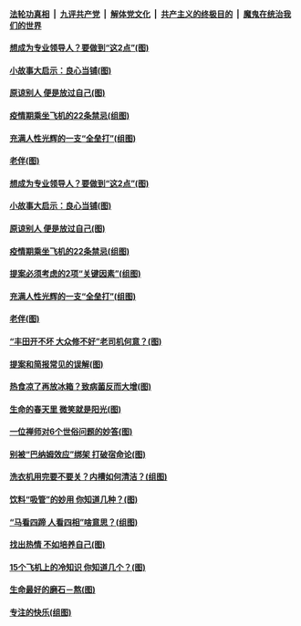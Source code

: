 

####  [法轮功真相](../../../../basic/blob/master/README.md?t=04160302) &nbsp;|&nbsp; [九评共产党](../../../../9ping.md/blob/master/README.md?t=04160302) &nbsp;|&nbsp; [解体党文化](../../../../jtdwh.md/blob/master/README.md?t=04160302)  &nbsp;|&nbsp; [共产主义的终极目的](../../../../gczydzjmd.md/blob/master/README.md?t=04160302) &nbsp;|&nbsp; [魔鬼在统治我们的世界](../../../../mgztzwmdsj.md/blob/master/README.md?t=04160302) 

#### [想成为专业领导人？要做到“这2点”(图)](../pages/p8/968844.md?t=04160302) 

#### [小故事大启示：良心当铺(图)](../pages/p8/968157.md?t=04160302) 

#### [原谅别人 便是放过自己(图)](../pages/p8/968661.md?t=04160302) 

#### [疫情期乘坐飞机的22条禁忌(组图)](../pages/p8/968598.md?t=04160302) 

#### [充满人性光辉的一支“全垒打”(组图)](../pages/p8/968361.md?t=04160302) 

#### [老伴(图)](../pages/p8/967954.md?t=04160302) 

#### [想成为专业领导人？要做到“这2点”(图)](../pages/p8/968844.md?t=04160302) 

#### [小故事大启示：良心当铺(图)](../pages/p8/968157.md?t=04160302) 

#### [原谅别人 便是放过自己(图)](../pages/p8/968661.md?t=04160302) 

#### [疫情期乘坐飞机的22条禁忌(组图)](../pages/p8/968598.md?t=04160302) 

#### [提案必须考虑的2项“关键因素”(组图)](../pages/p8/968735.md?t=04160302) 

#### [充满人性光辉的一支“全垒打”(组图)](../pages/p8/968361.md?t=04160302) 

#### [老伴(图)](../pages/p8/967954.md?t=04160302) 

#### [“丰田开不坏 大众修不好”老司机何意？(图)](../pages/p8/968633.md?t=04160302) 

#### [提案和简报常见的误解(图)](../pages/p8/968618.md?t=04160302) 

#### [热食凉了再放冰箱？致病菌反而大增(图)](../pages/p8/968583.md?t=04160302) 

#### [生命的春天里 微笑就是阳光(图)](../pages/p8/968158.md?t=04160302) 

#### [一位禅师对6个世俗问题的妙答(图)](../pages/p8/967960.md?t=04160302) 

#### [别被“巴纳姆效应”绑架 打破宿命论(图)](../pages/p8/968513.md?t=04160302) 

#### [洗衣机用完要不要关？内槽如何清洁？(组图)](../pages/p8/968140.md?t=04160302) 

#### [饮料“吸管”的妙用 你知道几种？(图)](../pages/p8/968415.md?t=04160302) 

#### [“马看四蹄 人看四相”啥意思？(组图)](../pages/p8/968423.md?t=04160302) 

#### [找出热情 不如培养自己(图)](../pages/p8/968420.md?t=04160302) 

#### [15个飞机上的冷知识 你知道几个？(图)](../pages/p8/968138.md?t=04160302) 

#### [生命最好的磨石－熬(图)](../pages/p8/968154.md?t=04160302) 

#### [专注的快乐(组图)](../pages/p8/968326.md?t=04160302) 

